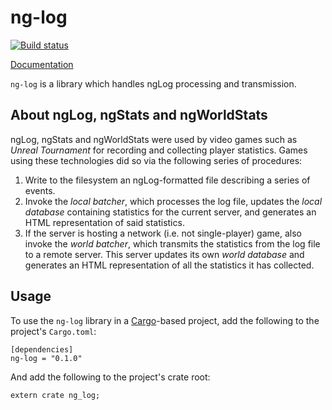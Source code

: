 # ng-log

[![Build status][1]][2]

[Documentation][3]

`ng-log` is a library which handles ngLog processing and transmission.

## About ngLog, ngStats and ngWorldStats

ngLog, ngStats and ngWorldStats were used by video games such as *Unreal
Tournament* for recording and collecting player statistics. Games using these
technologies did so via the following series of procedures:

1. Write to the filesystem an ngLog-formatted file describing a series of
   events.
2. Invoke the *local batcher*, which processes the log file, updates the *local
   database* containing statistics for the current server, and generates an
   HTML representation of said statistics.
3. If the server is hosting a network (i.e. not single-player) game, also
   invoke the *world batcher*, which transmits the statistics from the log file
   to a remote server. This server updates its own *world database* and
   generates an HTML representation of all the statistics it has collected.

## Usage

To use the `ng-log` library in a [Cargo][3]-based project, add the following to
the project's `Cargo.toml`:

    [dependencies]
    ng-log = "0.1.0"

And add the following to the project's crate root:

    extern crate ng_log;

[1]: https://travis-ci.org/FaultyRAM/ng-log.svg?branch=master
[2]: https://travis-ci.org/FaultyRAM/ng-log
[3]: https://faultyram.github.io/ng-log/ng_log/
[4]: https://crates.io

